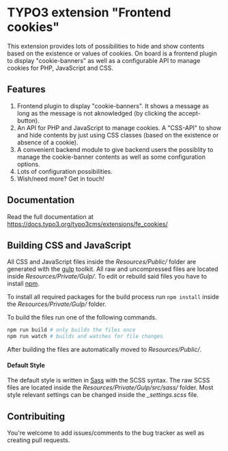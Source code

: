# TYPO3 extension "Frontend cookies"

This extension provides lots of possibilities to hide and show contents
based on the existence or values of cookies. On board is a frontend
plugin to display "cookie-banners" as well as a configurable API to
manage cookies for PHP, JavaScript and CSS.

## Features

1. Frontend plugin to display "cookie-banners". It shows a message as long
   as the message is not aknowledged (by clicking the accept-button).
2. An API for PHP and JavaScript to manage cookies. A "CSS-API" to show
   and hide contents by just using CSS classes (based on the existence
   or absence of a cookie).
3. A convenient backend module to give backend users the possiblity to
   manage the cookie-banner contents as well as some configuration
   options.
4. Lots of configuration possibilities.
5. Wish/need more? Get in touch!

## Documentation

Read the full documentation at https://docs.typo3.org/typo3cms/extensions/fe_cookies/

## Building CSS and JavaScript

All CSS and JavaScript files inside the *Resources/Public/* folder are generated with the [gulp] toolkit. All raw and uncompressed files are located inside *Resources/Private/Gulp/*. To edit or rebuild said files you have to install [npm].

To install all required packages for the build process run `npm install` inside the *Resources/Private/Gulp/* folder.

To build the files run one of the following commands.

```bash
npm run build # only builds the files once
npm run watch # builds and watches for file changes
```

After building the files are automatically moved to *Resources/Public/*.

#### Default Style
The default style is written in [Sass] with the SCSS syntax. The raw SCSS files are located inside the *Resources/Private/Gulp/src/sass/* folder. Most style relevant settings can be changed inside the *_settings.scss* file.

[gulp]: https://gulpjs.com/
[npm]: https://www.npmjs.com/
[Sass]: https://sass-lang.com/

## Contribuiting

You're welcome to add issues/comments to the bug tracker as well as
creating pull requests.
